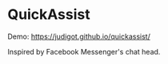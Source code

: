 # QuickAssist

Demo: https://judigot.github.io/quickassist/

Inspired by Facebook Messenger's chat head.
